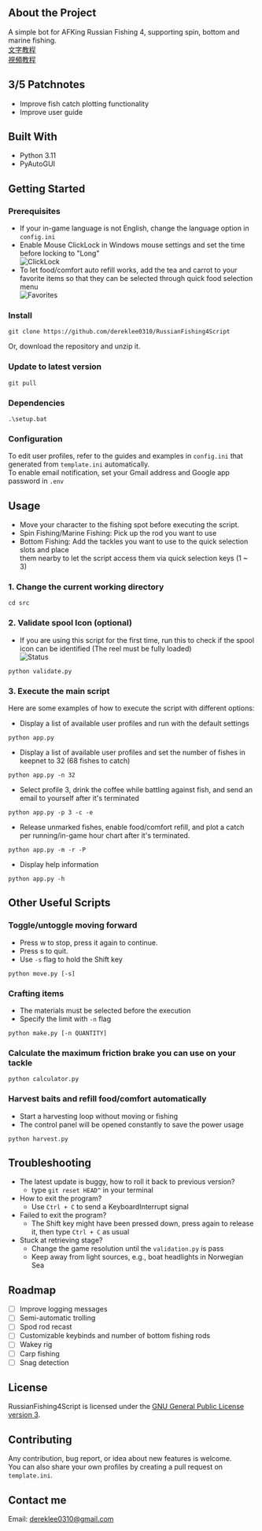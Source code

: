 ## About the Project
A simple bot for AFKing Russian Fishing 4, supporting spin, bottom and marine fishing.  
[文字教程](中文版教程.md)  
[視頻教程](https://www.youtube.com/watch?v=znLBYoXHxkw)

## 3/5 Patchnotes
- Improve fish catch plotting functionality
- Improve user guide

## Built With
- Python 3.11 
- PyAutoGUI

## Getting Started  
### Prerequisites
- If your in-game language is not English, change the language option in `config.ini`
- Enable Mouse ClickLock in Windows mouse settings and set the time before locking to "Long"  
![ClickLock](/static/readme/clicklock.png)
- To let food/comfort auto refill works, add the tea and carrot to your  
  favorite items so that they can be selected through quick food selection menu  
![Favorites](/static/readme/favorites.png)

### Install
```
git clone https://github.com/dereklee0310/RussianFishing4Script
```
Or, download the repository and unzip it.

### Update to latest version
```
git pull
```

### Dependencies
```
.\setup.bat
```

### Configuration
To edit user profiles, refer to the guides and examples in `config.ini` that generated from `template.ini` automatically.  
To enable email notification, set your Gmail address and Google app password in `.env`


## Usage
- Move your character to the fishing spot before executing the script.
- Spin Fishing/Marine Fishing: Pick up the rod you want to use
- Bottom Fishing: Add the tackles you want to use to the quick selection slots and place  
them nearby to let the script access them via quick selection keys (1 ~ 3)

### 1. Change the current working directory
```
cd src
```

### 2. Validate spool Icon (optional)
- If you are using this script for the first time, 
  run this to check if the spool icon can be identified (The reel must be fully loaded)  
![Status](/static/readme/status.png)
```
python validate.py
```

### 3. Execute the main script
Here are some examples of how to execute the script with different options:
- Display a list of available user profiles and run with the default settings
```
python app.py
```
- Display a list of available user profiles and set the number of fishes in keepnet to 32 (68 fishes to catch)
```
python app.py -n 32
```
- Select profile 3, drink the coffee while battling against fish, and send an email to yourself after it's terminated
```
python app.py -p 3 -c -e
```
- Release unmarked fishes, enable food/comfort refill, and plot a catch per running/in-game hour chart after it's terminated.
```
python app.py -m -r -P
```
- Display help information
```
python app.py -h
```
## Other Useful Scripts
### Toggle/untoggle moving forward
- Press w to stop, press it again to continue.
- Press s to quit.
- Use `-s` flag to hold the Shift key
```
python move.py [-s]
```

### Crafting items
- The materials must be selected before the execution
- Specify the limit with `-n` flag
```
python make.py [-n QUANTITY]
```

### Calculate the maximum friction brake you can use on your tackle
```
python calculator.py
```

### Harvest baits and refill food/comfort automatically
- Start a harvesting loop without moving or fishing
- The control panel will be opened constantly to save the power usage 
```
python harvest.py
```

## Troubleshooting
- The latest update is buggy, how to roll it back to previous version?
  - type `git reset HEAD^` in your terminal
- How to exit the program?
  - Use `Ctrl + C` to send a KeyboardInterrupt signal
- Failed to exit the program?
  - The Shift key might have been pressed down, press again to release it, then type `Ctrl + C` as usual
- Stuck at retrieving stage?
  - Change the game resolution until the `validation.py` is pass
  - Keep away from light sources, e.g., boat headlights in Norwegian Sea

## Roadmap
- [ ] Improve logging messages
- [ ] Semi-automatic trolling
- [ ] Spod rod recast
- [ ] Customizable keybinds and number of bottom fishing rods
- [ ] Wakey rig
- [ ] Carp fishing
- [ ] Snag detection

## License
RussianFishing4Script is licensed under the [GNU General Public License version 3](LICENSE).

## Contributing 
Any contribution, bug report, or idea about new features is welcome.  
You can also share your own profiles by creating a pull request on `template.ini`. 

## Contact me
Email: dereklee0310@gmail.com 
